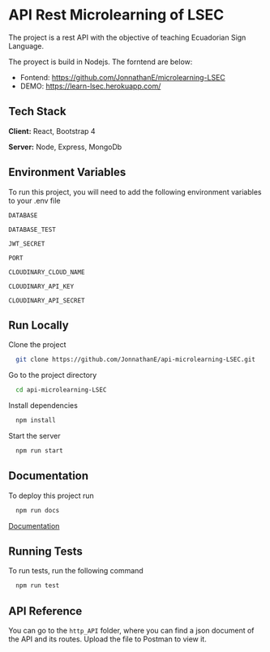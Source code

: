 # API Rest Microlearning of LSEC

The project is a rest API with the objective of teaching Ecuadorian Sign Language.

The proyect is build in Nodejs. The forntend are below:

- Fontend: https://github.com/JonnathanE/microlearning-LSEC
- DEMO: https://learn-lsec.herokuapp.com/

## Tech Stack

**Client:** React, Bootstrap 4

**Server:** Node, Express, MongoDb


## Environment Variables

To run this project, you will need to add the following environment variables to your .env file

`DATABASE`

`DATABASE_TEST`

`JWT_SECRET`

`PORT`

`CLOUDINARY_CLOUD_NAME`

`CLOUDINARY_API_KEY`

`CLOUDINARY_API_SECRET`
    
## Run Locally

Clone the project

```bash
  git clone https://github.com/JonnathanE/api-microlearning-LSEC.git
```

Go to the project directory

```bash
  cd api-microlearning-LSEC
```

Install dependencies

```bash
  npm install
```

Start the server

```bash
  npm run start
```

  
## Documentation

To deploy this project run

```bash
  npm run docs
```
[Documentation](https://linktodocumentation)
  
## Running Tests

To run tests, run the following command

```bash
  npm run test
```

## API Reference

You can go to the `http_API` folder, where you can find a json document of the API and its routes. Upload the file to Postman to view it.
  